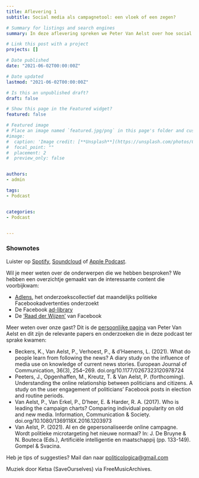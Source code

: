 ```yaml
---
title: Aflevering 1
subtitle: Social media als campagnetool: een vloek of een zegen?

# Summary for listings and search engines
summary: In deze aflevering spreken we Peter Van Aelst over hoe social media een steeds grotere rol speelt in de campagne.

# Link this post with a project
projects: []

# Date published
date: "2021-06-02T00:00:00Z"

# Date updated
lastmod: "2021-06-02T00:00:00Z"

# Is this an unpublished draft?
draft: false

# Show this page in the Featured widget?
featured: false

# Featured image
# Place an image named `featured.jpg/png` in this page's folder and customize its options here.
#image:
#  caption: 'Image credit: [**Unsplash**](https://unsplash.com/photos/CpkOjOcXdUY)'
#  focal_point: ""
#  placement: 2
#  preview_only: false


authors:
- admin

tags:
- Podcast


categories:
- Podcast


---
```




### Shownotes

Luister op [Spotify](https://open.spotify.com/episode/7kfGyxqkgumFNMAkeIdNhs?si=9so0hUuwRc-mHGOL7eO5-g), [Soundcloud](https://soundcloud.com/user-299897290/aflevering-1-social-media-als-campagnetool-een-vloek-of-een-zegen) of [Apple Podcast](https://podcasts.apple.com/be/podcast/aflevering-1-social-media-als-campagnetool-een-vloek/id1570392842?i=1000523886067).

Wil je meer weten over de onderwerpen die we hebben besproken? We hebben een overzichtje gemaakt van de interessante content die voorbijkwam:

* [Adlens](adlens-be.medium.com/), het onderzoekscollectief dat maandelijks politieke Facebookadvertenties onderzoekt
* De Facebook [ad-library](www.facebook.com/ads/library)
* De [‘Raad der Wijzen’](oversightboard.com/) van Facebook

Meer weten over onze gast? Dit is de [persoonlijke pagina](https://www.uantwerpen.be/nl/personeel/peter-vanaelst/) van Peter Van Aelst en dit zijn de relevante papers en onderzoeken die in deze podcast ter sprake kwamen:

* Beckers, K., Van Aelst, P., Verhoest, P., & d’Haenens, L. (2021). What do people learn from following the news? A diary study on the influence of media use on knowledge of current news stories. European Journal of Communication, 36(3), 254–269. doi.org/10.1177/0267323120978724
* Peeters, J., Opgenhaffen, M., Kreutz, T. & Van Aelst, P. (forthcoming). Understanding the online relationship between politicians and citizens. A study on the user engagement of politicians’ Facebook posts in election and routine periods.
* Van Aelst, P., Van Erkel, P., D’heer, E. & Harder, R. A. (2017). Who is leading the campaign charts? Comparing individual popularity on old and new media. Information, Communication & Society. doi.org/10.1080/1369118X.2016.1203973
* Van Aelst, P. (2021). AI en de gepersonaliseerde online campagne. Wordt politieke microtargeting het nieuwe normaal? In: J. De Bruyne & N. Bouteca (Eds.), Artificiële intelligentie en maatschappij (pp. 133-149). Gompel & Svacina.

Heb je tips of suggesties? Mail dan naar politicologica@gmail.com

Muziek door Ketsa (SaveOurselves) via FreeMusicArchives.


